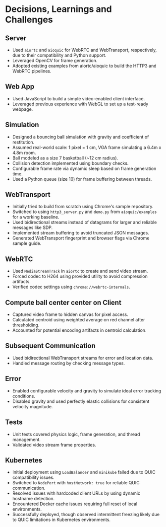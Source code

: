 # Decisions, Learnings and Challenges

## Server

- Used `aiortc` and `aioquic` for WebRTC and WebTransport, respectively, due to their compatibility and Python support.
- Leveraged OpenCV for frame generation.
- Adopted existing examples from aiortc/aioquic to build the HTTP3 and WebRTC pipelines.

## Web App

- Used JavaScript to build a simple video-enabled client interface.
- Leveraged previous experience with WebGL to set up a test-ready webpage.

## Simulation

- Designed a bouncing ball simulation with gravity and coefficient of restitution.
- Assumed real-world scale: 1 pixel = 1 cm, VGA frame simulating a 6.4m x 4.8m room.
- Ball modeled as a size 7 basketball (~12 cm radius).
- Collision detection implemented using boundary checks.
- Configurable frame rate via dynamic sleep based on frame generation time.
- Used a Python queue (size 10) for frame buffering between threads.

## WebTransport

- Initially tried to build from scratch using Chrome's sample repository.
- Switched to using `http3_server.py` and `demo.py` from `aioquic/examples` for a working baseline.
- Used bidirectional streams instead of datagrams for larger and reliable messages like SDP.
- Implemented stream buffering to avoid truncated JSON messages.
- Generated WebTransport fingerprint and browser flags via Chrome sample guide.

## WebRTC

- Used `MediaStreamTrack` in `aiortc` to create and send video stream.
- Forced codec to H264 using provided utility to avoid compression artifacts.
- Verified codec settings using `chrome://webrtc-internals`.

## Compute ball center center on Client

- Captured video frame to hidden canvas for pixel access.
- Calculated centroid using weighted average on red channel after thresholding.
- Accounted for potential encoding artifacts in centroid calculation.

## Subsequent Communication

- Used bidirectional WebTransport streams for error and location data.
- Handled message routing by checking message types.

## Error

- Enabled configurable velocity and gravity to simulate ideal error tracking conditions.
- Disabled gravity and used perfectly elastic collisions for consistent velocity magnitude.

## Tests

- Unit tests covered physics logic, frame generation, and thread management.
- Validated video stream frame properties.

## Kubernetes

- Initial deployment using `LoadBalancer` and `minikube` failed due to QUIC compatibility issues.
- Switched to `NodePort` with `hostNetwork: true` for reliable QUIC communication.
- Resolved issues with hardcoded client URLs by using dynamic hostname detection.
- Encountered Docker cache issues requiring full reset of local environments.
- Successfully deployed, though observed intermittent freezing likely due to QUIC limitations in Kubernetes environments.
